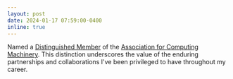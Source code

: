 ```yaml
---
layout: post
date: 2024-01-17 07:59:00-0400
inline: true
---
```

Named a [Distinguished Member](https://www.acm.org/articles/bulletins/2024/january/distinguished-2023) of the [Association for Computing Machinery](https://www.acm.org). This distinction underscores the value of the enduring partnerships and collaborations I've been privileged to have throughout my career.